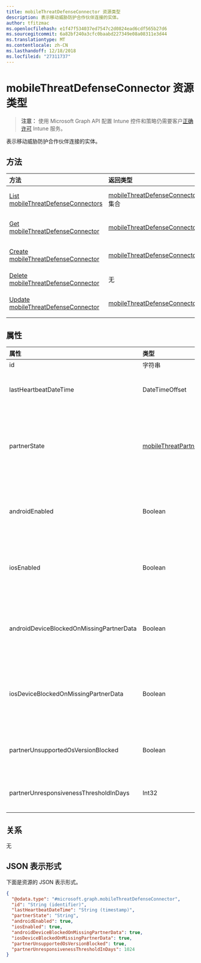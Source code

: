 ```yaml
---
title: mobileThreatDefenseConnector 资源类型
description: 表示移动威胁防护合作伙伴连接的实体。
author: tfitzmac
ms.openlocfilehash: e1f47f534037ed7547c2d0824ead6cdf565b27d6
ms.sourcegitcommit: 6a82bf240a3cfc0baabd227349e08a08311e3d44
ms.translationtype: MT
ms.contentlocale: zh-CN
ms.lasthandoff: 12/18/2018
ms.locfileid: "27311737"
---
```

# <a name="mobilethreatdefenseconnector-resource-type"></a>mobileThreatDefenseConnector 资源类型

> **注意：** 使用 Microsoft Graph API 配置 Intune 控件和策略仍需要客户[正确许可](https://go.microsoft.com/fwlink/?linkid=839381) Intune 服务。

表示移动威胁防护合作伙伴连接的实体。
## <a name="methods"></a>方法
|方法|返回类型|说明|
|:---|:---|:---|
|[List mobileThreatDefenseConnectors](../api/intune-onboarding-mobilethreatdefenseconnector-list.md)|[mobileThreatDefenseConnector](../resources/intune-onboarding-mobilethreatdefenseconnector.md) 集合|列出 [mobileThreatDefenseConnector](../resources/intune-onboarding-mobilethreatdefenseconnector.md) 对象的属性和关系。|
|[Get mobileThreatDefenseConnector](../api/intune-onboarding-mobilethreatdefenseconnector-get.md)|[mobileThreatDefenseConnector](../resources/intune-onboarding-mobilethreatdefenseconnector.md)|读取 [mobileThreatDefenseConnector](../resources/intune-onboarding-mobilethreatdefenseconnector.md) 对象的属性和关系。|
|[Create mobileThreatDefenseConnector](../api/intune-onboarding-mobilethreatdefenseconnector-create.md)|[mobileThreatDefenseConnector](../resources/intune-onboarding-mobilethreatdefenseconnector.md)|创建新的 [mobileThreatDefenseConnector](../resources/intune-onboarding-mobilethreatdefenseconnector.md) 对象。|
|[Delete mobileThreatDefenseConnector](../api/intune-onboarding-mobilethreatdefenseconnector-delete.md)|无|删除 [mobileThreatDefenseConnector](../resources/intune-onboarding-mobilethreatdefenseconnector.md)。|
|[Update mobileThreatDefenseConnector](../api/intune-onboarding-mobilethreatdefenseconnector-update.md)|[mobileThreatDefenseConnector](../resources/intune-onboarding-mobilethreatdefenseconnector.md)|更新 [mobileThreatDefenseConnector](../resources/intune-onboarding-mobilethreatdefenseconnector.md) 对象的属性。|

## <a name="properties"></a>属性
|属性|类型|说明|
|:---|:---|:---|
|id|字符串|尚未记录|
|lastHeartbeatDateTime|DateTimeOffset|从数据同步合作伙伴接收到上一个检测信号的日期/时间|
|partnerState|[mobileThreatPartnerTenantState](../resources/intune-onboarding-mobilethreatpartnertenantstate.md)|数据同步合作伙伴为此帐户的的状态。 可取值为：`unavailable`、`available`、`enabled`、`unresponsive`。|
|androidEnabled|Boolean|对于 Android 设备，设置在合规性评估期间是否应使用来自数据同步合作伙伴的数据|
|iosEnabled|Boolean|对于 iOS 设备，获取或设置在合规性评估期间是否应使用来自数据同步合作伙伴的数据|
|androidDeviceBlockedOnMissingPartnerData|Boolean|对于 Android 设备，设置 Intune 是否必须在使设备兼容之前接收来自数据同步合作伙伴的数据|
|iosDeviceBlockedOnMissingPartnerData|Boolean|对于 iOS 设备，设置 Intune 是否必须在使设备兼容之前接收来自数据同步合作伙伴的数据|
|partnerUnsupportedOsVersionBlocked|Boolean|获取或设置是否阻止不符合数据同步合作伙伴最低版本要求的启用平台上的设备|
|partnerUnresponsivenessThresholdInDays|Int32|获取或设置每个租户允许此合作伙伴集成不响应的天数|

## <a name="relationships"></a>关系
无
## <a name="json-representation"></a>JSON 表示形式
下面是资源的 JSON 表示形式。
<!-- {
  "blockType": "resource",
  "keyProperty": "id",
  "@odata.type": "microsoft.graph.mobileThreatDefenseConnector"
}
-->
``` json
{
  "@odata.type": "#microsoft.graph.mobileThreatDefenseConnector",
  "id": "String (identifier)",
  "lastHeartbeatDateTime": "String (timestamp)",
  "partnerState": "String",
  "androidEnabled": true,
  "iosEnabled": true,
  "androidDeviceBlockedOnMissingPartnerData": true,
  "iosDeviceBlockedOnMissingPartnerData": true,
  "partnerUnsupportedOsVersionBlocked": true,
  "partnerUnresponsivenessThresholdInDays": 1024
}
```



